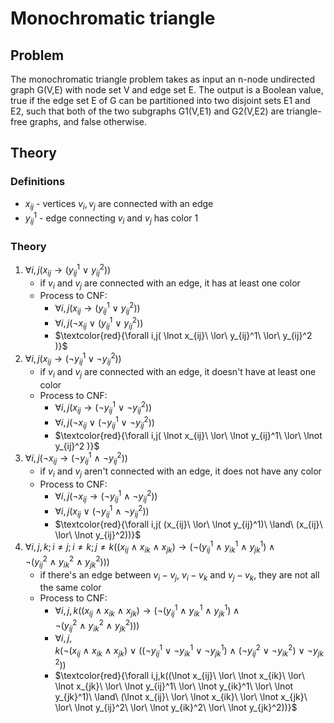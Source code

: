 # Monochromatic triangle

## Problem

The monochromatic triangle problem takes as input an n-node undirected graph G(V,E) with node set V and edge set E. The output is a Boolean value, true if the edge set E of G can be partitioned into two disjoint sets E1 and E2, such that both of the two subgraphs G1(V,E1) and G2(V,E2) are triangle-free graphs, and false otherwise.

## Theory

### Definitions
- $x_{ij}$ - vertices $v_i, v_j$ are connected with an edge
- $y_{ij}^1$ - edge connecting $v_i$ and $v_j$ has color $1$

### Theory
1) $\forall i,j( x_{ij} \rightarrow (y_{ij}^1\ \lor\ y_{ij}^2))$
    - if $v_i$ and $v_j$ are connected with an edge, it has at least one color
    - Process to CNF:
        - $\forall i,j( x_{ij} \rightarrow (y_{ij}^1\ \lor\ y_{ij}^2))$
        - $\forall i,j( \lnot x_{ij}\ \lor\ (y_{ij}^1\ \lor\ y_{ij}^2) )$
        - $\textcolor{red}{\forall i,j( \lnot x_{ij}\ \lor\ y_{ij}^1\ \lor\ y_{ij}^2 )}$
2) $\forall i,j( x_{ij} \rightarrow (\lnot y_{ij}^1 \lor \lnot y_{ij}^2))$
    - if $v_i$ and $v_j$ are connected with an edge, it doesn't have at least one color
    - Process to CNF:
        - $\forall i,j( x_{ij} \rightarrow (\lnot y_{ij}^1\ \lor\ \lnot y_{ij}^2))$
        - $\forall i,j( \lnot x_{ij}\ \lor\ (\lnot y_{ij}^1\ \lor\ \lnot y_{ij}^2) )$
        - $\textcolor{red}{\forall i,j( \lnot x_{ij}\ \lor\ \lnot y_{ij}^1\ \lor\ \lnot y_{ij}^2 )}$
3) $\forall i,j(\lnot x_{ij} \rightarrow (\lnot y_{ij}^1\ \land\ \lnot y_{ij}^2))$
    - if $v_i$ and $v_j$ aren't connected with an edge, it does not have any color
    - Process to CNF:
        - $\forall i,j( \lnot x_{ij} \rightarrow (\lnot y_{ij}^1\ \land\ \lnot y_{ij}^2))$
        - $\forall i,j( x_{ij}\ \lor\ (\lnot y_{ij}^1\ \land\ \lnot y_{ij}^2))$
        - $\textcolor{red}{\forall i,j( (x_{ij}\ \lor\ \lnot y_{ij}^1)\ \land\ (x_{ij}\ \lor\ \lnot y_{ij}^2))}$
4) $\forall i,j,k; i \neq j; i \neq k; j \neq k((x_{ij}\ \land\ x_{ik}\ \land\ x_{jk}) \rightarrow (\lnot( y_{ij}^1\ \land\ y_{ik}^1\ \land\ y_{jk}^1) \land \lnot( y_{ij}^2\ \land\ y_{ik}^2\ \land\ y_{jk}^2)))$
    - if there's an edge between $v_{i}-v_{j}$, $v_{i}-v_{k}$ and $v_{j}-v_{k}$, they are not all the same color
    - Process to CNF:
        - $\forall i,j,k((x_{ij}\ \land\ x_{ik}\ \land\ x_{jk}) \rightarrow (\lnot( y_{ij}^1\ \land\ y_{ik}^1\ \land\ y_{jk}^1) \land \lnot( y_{ij}^2\ \land\ y_{ik}^2\ \land\ y_{jk}^2)))$
        - $\forall i,j,k(\lnot (x_{ij}\ \land\ x_{ik}\ \land\ x_{jk})\ \lor\ ((\lnot y_{ij}^1\ \lor\ \lnot y_{ik}^1\ \lor\ \lnot y_{jk}^1)\ \land\ (\lnot y_{ij}^2\ \lor\ \lnot y_{ik}^2)\ \lor\ \lnot y_{jk}^2))$
        - $\textcolor{red}{\forall i,j,k((\lnot x_{ij}\ \lor\ \lnot x_{ik}\ \lor\ \lnot x_{jk}\ \lor\ \lnot y_{ij}^1\ \lor\ \lnot y_{ik}^1\ \lor\ \lnot y_{jk}^1)\ \land\ (\lnot x_{ij}\ \lor\ \lnot x_{ik}\ \lor\ \lnot x_{jk}\ \lor\ \lnot y_{ij}^2\ \lor\ \lnot y_{ik}^2\ \lor\ \lnot y_{jk}^2))}$
